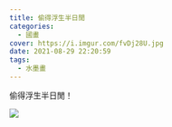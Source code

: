 ```yaml
---
title: 偷得浮生半日閒
categories:
  - 國畫
cover: https://i.imgur.com/fvDj28U.jpg
date: 2021-08-29 22:20:59
tags:
  - 水墨畫
---
```


偷得浮生半日閒！

![](https://i.imgur.com/fvDj28U.jpg)

